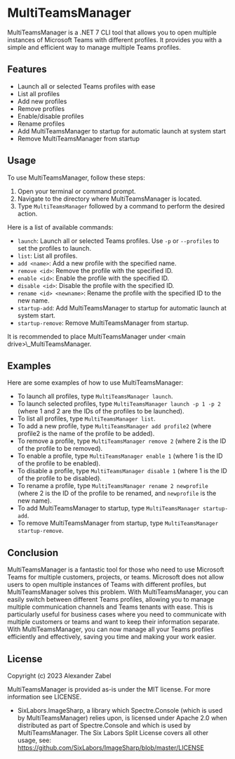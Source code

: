 # MultiTeamsManager

MultiTeamsManager is a .NET 7 CLI tool that allows you to open multiple instances of Microsoft Teams with different profiles. It provides you with a simple and efficient way to manage multiple Teams profiles.

## Features

- Launch all or selected Teams profiles with ease
- List all profiles
- Add new profiles
- Remove profiles
- Enable/disable profiles
- Rename profiles
- Add MultiTeamsManager to startup for automatic launch at system start
- Remove MultiTeamsManager from startup

## Usage

To use MultiTeamsManager, follow these steps:

1. Open your terminal or command prompt.
2. Navigate to the directory where MultiTeamsManager is located.
3. Type `MultiTeamsManager` followed by a command to perform the desired action.

Here is a list of available commands:

- `launch`: Launch all or selected Teams profiles. Use `-p` or `--profiles` to set the profiles to launch.
- `list`: List all profiles.
- `add <name>`: Add a new profile with the specified name.
- `remove <id>`: Remove the profile with the specified ID.
- `enable <id>`: Enable the profile with the specified ID.
- `disable <id>`: Disable the profile with the specified ID.
- `rename <id> <newname>`: Rename the profile with the specified ID to the new name.
- `startup-add`: Add MultiTeamsManager to startup for automatic launch at system start.
- `startup-remove`: Remove MultiTeamsManager from startup.

It is recommended to place MultiTeamsManager under \<main drive>\\_MultiTeamsManager.

## Examples

Here are some examples of how to use MultiTeamsManager:

- To launch all profiles, type `MultiTeamsManager launch`.
- To launch selected profiles, type `MultiTeamsManager launch -p 1 -p 2` (where 1 and 2 are the IDs of the profiles to be launched).
- To list all profiles, type `MultiTeamsManager list`.
- To add a new profile, type `MultiTeamsManager add profile2` (where profile2 is the name of the profile to be added).
- To remove a profile, type `MultiTeamsManager remove 2` (where 2 is the ID of the profile to be removed).
- To enable a profile, type `MultiTeamsManager enable 1` (where 1 is the ID of the profile to be enabled).
- To disable a profile, type `MultiTeamsManager disable 1` (where 1 is the ID of the profile to be disabled).
- To rename a profile, type `MultiTeamsManager rename 2 newprofile` (where 2 is the ID of the profile to be renamed, and `newprofile` is the new name).
- To add MultiTeamsManager to startup, type `MultiTeamsManager startup-add`.
- To remove MultiTeamsManager from startup, type `MultiTeamsManager startup-remove`.

## Conclusion

MultiTeamsManager is a fantastic tool for those who need to use Microsoft Teams for multiple customers, projects, or teams. Microsoft does not allow users to open multiple instances of Teams with different profiles, but MultiTeamsManager solves this problem. With MultiTeamsManager, you can easily switch between different Teams profiles, allowing you to manage multiple communication channels and Teams tenants with ease. This is particularly useful for business cases where you need to communicate with multiple customers or teams and want to keep their information separate. With MultiTeamsManager, you can now manage all your Teams profiles efficiently and effectively, saving you time and making your work easier.


## License

Copyright (c) 2023 Alexander Zabel

MultiTeamsManager is provided as-is under the MIT license. For more information see LICENSE.

* SixLabors.ImageSharp, a library which Spectre.Console (which is used by MultiTeamsManager) relies upon, is licensed under Apache 2.0 when distributed as part of Spectre.Console and which is used by MultiTeamsManager. The Six Labors Split License covers all other usage, see: https://github.com/SixLabors/ImageSharp/blob/master/LICENSE 